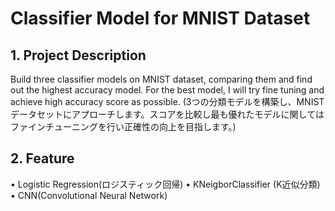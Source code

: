 # Classifier Model for MNIST Dataset

## 1. Project Description
Build three classifier models on MNIST dataset, comparing them and find out the highest accuracy model. For the best model, I will try fine tuning and achieve high accuracy score as possible.
(3つの分類モデルを構築し、MNISTデータセットにアプローチします。スコアを比較し最も優れたモデルに関してはファインチューニングを行い正確性の向上を目指します。)

## 2. Feature
• Logistic Regression(ロジスティック回帰)
• KNeigborClassifier (K近似分類)
• CNN(Convolutional Neural Network)
